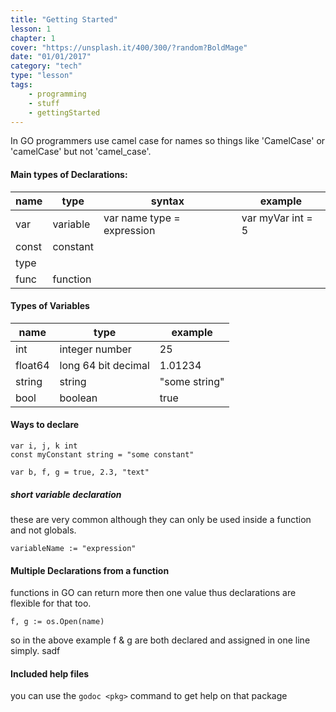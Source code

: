 ```yaml
---
title: "Getting Started"
lesson: 1
chapter: 1
cover: "https://unsplash.it/400/300/?random?BoldMage"
date: "01/01/2017"
category: "tech"
type: "lesson"
tags:
    - programming
    - stuff
    - gettingStarted
---
```


In GO programmers use camel case for names so things like 'CamelCase' or 'camelCase' but not 'camel_case'.

#### Main types of Declarations:

| name | type | syntax | example |
| --- | --- | --- | --- |
| var | variable | var name type = expression | var myVar int = 5 |
| const | constant |
| type | |
| func | function |


#### Types of Variables

| name | type | example |
| --- | --- | --- |
| int | integer number | 25 |
| float64 | long 64 bit decimal | 1.01234 |
| string | string | "some string" |
| bool | boolean | true |


#### Ways to declare

```
var i, j, k int
const myConstant string = "some constant"
```
```
var b, f, g = true, 2.3, "text"
```

##### short variable declaration

these are very common although they can only be used inside a function and not globals.
```
variableName := "expression"
```

#### Multiple Declarations from a function

functions in GO can return more then one value thus declarations are flexible for that too.

```
f, g := os.Open(name)
```
so in the above example f & g are both declared and assigned in one line simply.
sadf


#### Included help files

you can use the `godoc <pkg>` command to get help on that package


